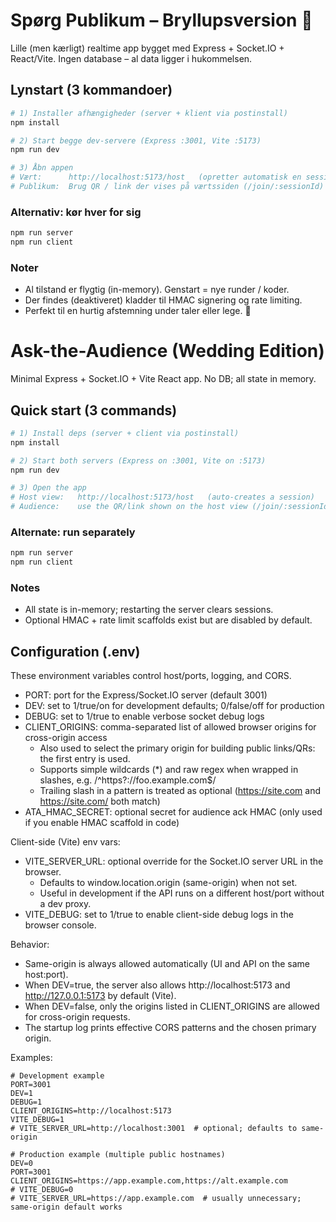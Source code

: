 # Spørg Publikum – Bryllupsversion 💍

Lille (men kærligt) realtime app bygget med Express + Socket.IO + React/Vite. Ingen database – al data ligger i hukommelsen.

## Lynstart (3 kommandoer)

```bash
# 1) Installer afhængigheder (server + klient via postinstall)
npm install

# 2) Start begge dev‑servere (Express :3001, Vite :5173)
npm run dev

# 3) Åbn appen
# Vært:      http://localhost:5173/host   (opretter automatisk en session)
# Publikum:  Brug QR / link der vises på værtssiden (/join/:sessionId)
```

### Alternativ: kør hver for sig

```bash
npm run server
npm run client
```

### Noter

- Al tilstand er flygtig (in-memory). Genstart = nye runder / koder.
- Der findes (deaktiveret) kladder til HMAC signering og rate limiting.
- Perfekt til en hurtig afstemning under taler eller lege. 🥂

# Ask-the-Audience (Wedding Edition)

Minimal Express + Socket.IO + Vite React app. No DB; all state in memory.

## Quick start (3 commands)

```bash
# 1) Install deps (server + client via postinstall)
npm install

# 2) Start both servers (Express on :3001, Vite on :5173)
npm run dev

# 3) Open the app
# Host view:   http://localhost:5173/host   (auto-creates a session)
# Audience:    use the QR/link shown on the host view (/join/:sessionId)
```

### Alternate: run separately

```bash
npm run server
npm run client
```

### Notes

- All state is in-memory; restarting the server clears sessions.
- Optional HMAC + rate limit scaffolds exist but are disabled by default.

## Configuration (.env)

These environment variables control host/ports, logging, and CORS.

- PORT: port for the Express/Socket.IO server (default 3001)
- DEV: set to 1/true/on for development defaults; 0/false/off for production
- DEBUG: set to 1/true to enable verbose socket debug logs
- CLIENT_ORIGINS: comma-separated list of allowed browser origins for cross-origin access
  - Also used to select the primary origin for building public links/QRs: the first entry is used.
  - Supports simple wildcards (\*) and raw regex when wrapped in slashes, e.g. /^https?:\/\/foo\.example\.com$/
  - Trailing slash in a pattern is treated as optional (https://site.com and https://site.com/ both match)
- ATA_HMAC_SECRET: optional secret for audience ack HMAC (only used if you enable HMAC scaffold in code)

Client-side (Vite) env vars:

- VITE_SERVER_URL: optional override for the Socket.IO server URL in the browser.
  - Defaults to window.location.origin (same-origin) when not set.
  - Useful in development if the API runs on a different host/port without a dev proxy.
- VITE_DEBUG: set to 1/true to enable client-side debug logs in the browser console.

Behavior:

- Same-origin is always allowed automatically (UI and API on the same host:port).
- When DEV=true, the server also allows http://localhost:5173 and http://127.0.0.1:5173 by default (Vite).
- When DEV=false, only the origins listed in CLIENT_ORIGINS are allowed for cross-origin requests.
- The startup log prints effective CORS patterns and the chosen primary origin.

Examples:

```
# Development example
PORT=3001
DEV=1
DEBUG=1
CLIENT_ORIGINS=http://localhost:5173
VITE_DEBUG=1
# VITE_SERVER_URL=http://localhost:3001  # optional; defaults to same-origin

# Production example (multiple public hostnames)
DEV=0
PORT=3001
CLIENT_ORIGINS=https://app.example.com,https://alt.example.com
# VITE_DEBUG=0
# VITE_SERVER_URL=https://app.example.com  # usually unnecessary; same-origin default works
```
